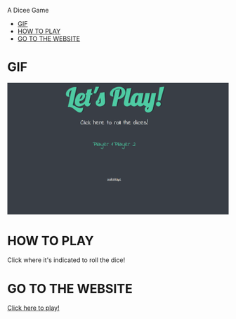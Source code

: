 A Dicee Game

* [GIF](#GIF)
* [HOW TO PLAY](#HOW-TO-PLAY)
* [GO TO THE WEBSITE](#GO-TO-THE-WEBSITE)



# GIF
<img src="./images/Dicee.gif">




# HOW TO PLAY
Click where it's indicated to roll the dice!





# GO TO THE WEBSITE
<a href="https://bespoke-crepe-b777be.netlify.app/">Click here to play!</a>
